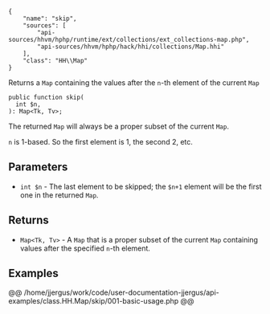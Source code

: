 ``` yamlmeta
{
    "name": "skip",
    "sources": [
        "api-sources/hhvm/hphp/runtime/ext/collections/ext_collections-map.php",
        "api-sources/hhvm/hphp/hack/hhi/collections/Map.hhi"
    ],
    "class": "HH\\Map"
}
```




Returns a ` Map ` containing the values after the `` n ``-th element of the
current ``` Map ```




``` Hack
public function skip(
  int $n,
): Map<Tk, Tv>;
```




The returned ` Map ` will always be a proper subset of the current `` Map ``.




` n ` is 1-based. So the first element is 1, the second 2, etc.




## Parameters




+ ` int $n ` - The last element to be skipped; the `` $n+1 `` element will be the
  first one in the returned ``` Map ```.




## Returns




* ` Map<Tk, Tv> ` - A `` Map `` that is a proper subset of the current ``` Map ``` containing
  values after the specified ```` n ````-th element.




## Examples










@@ /home/jjergus/work/code/user-documentation-jjergus/api-examples/class.HH.Map/skip/001-basic-usage.php @@
<!-- HHAPIDOC -->

